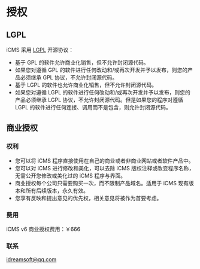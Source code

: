 #	授权

##	LGPL

iCMS 采用 [LGPL](http://www.gnu.org/licenses/lgpl-2.1.html) 开源协议：

*	基于 GPL 的软件允许商业化销售，但不允许封闭源代码。
*	如果您对遵循 GPL 的软件进行任何改动和/或再次开发并予以发布，则您的产品必须继承 GPL 协议，不允许封闭源代码。
*	基于 LGPL 的软件也允许商业化销售，但不允许封闭源代码。
*	如果您对遵循 LGPL 的软件进行任何改动和/或再次开发并予以发布，则您的产品必须继承 LGPL 协议，不允许封闭源代码。但是如果您的程序对遵循 LGPL 的软件进行任何连接、调用而不是包含，则允许封闭源代码。

##	商业授权

### 权利

*	您可以将 iCMS 程序直接使用在自己的商业或者非商业网站或者软件产品中。
*	您可以对 iCMS 进行修改和美化，可以去除 iCMS 版权注释或改变程序名称，无需公开您修改或美化过的 iCMS 程序与界面。
*	商业授权每个公司只需要购买一次，而不限制产品域名。适用于 iCMS 现有版本和所有后续版本，永久有效。
*	您享有反映和提出意见的优先权，相关意见将被作为首要考虑。

###	费用

iCMS v6 商业授权费用：￥666

###	联系

<idreamsoft@qq.com>

